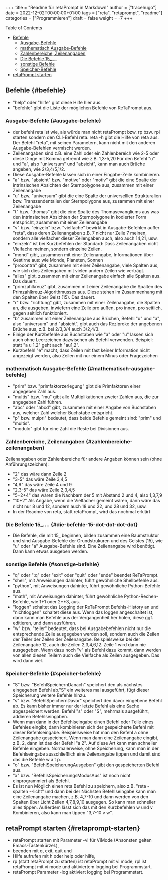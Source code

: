+++
title = "Readme für retaPrompt in Markdown"
author = ["tracehugo"]
date = 2022-12-02T00:00:00+01:00
tags = ["reta", "retaprompt", "readme"]
categories = ["Programmieren"]
draft = false
weight = -7
+++

<div class="ox-hugo-toc toc">

<div class="heading">Table of Contents</div>

- [Befehle](#befehle)
    - [Ausgabe-Befehle](#ausgabe-befehle)
    - [mathematisch Ausgabe-Befehle](#mathematisch-ausgabe-befehle)
    - [Zahlenbereiche, Zeilenangaben](#zahlenbereiche-zeilenangaben)
    - [Die Befehle 15\_....](#die-befehle-15-dot-dot-dot-dot)
    - [sonstige Befehle](#sonstige-befehle)
    - [Speicher-Befehle](#speicher-befehle)
- [retaPrompt starten](#retaprompt-starten)

</div>
<!--endtoc-->


## Befehle {#befehle}

-   "help" oder "hilfe" gibt diese Hilfe hier aus.
-   "befehle" gibt die Liste der möglichen Befehle von ReTaPrompt aus.


### Ausgabe-Befehle {#ausgabe-befehle}

-   der befehl reta ist wie, als würde man nicht retaPrompt bzw. rp bzw. rpl starten sondern den CLI-Befehl reta.
    reta -h gibt die Hilfe von reta aus. Der Befehl "reta", mit seinen Parametern, kann nicht mit den anderen Ausgabe-Befehlen vermischt werden.
-   Zeilenangaben sind z.B. eine Zahl oder ein Zahlenbereich wie 2-5 oder diese Dinge mit Komma getrennt wie z.B. 1,3-5,20
    Für den Befehl "u" und  "a", also "universum" und "absicht", kann man auch Brüche angeben, wie 2/3,4/5,1/2.
-   Diese Ausgabe-Befehle lassen sich in einer Eingabe-Zeile kombinieren.
-   "a" bzw. "absicht" bzw. "motive" oder "motiv" gibt die eine Spalte der intrinsischen Absichten der Sternpolygone aus, zusammen mit einer Zeilenangabe
-   "u" bzw. "universum" gibt die eine Spalte der universelllen Strukturalien bzw. Transzendentalien der Sternpolygone aus, zusammen mit einer Zeilenangabe
-   "t" bzw. "thomas" gibt die eine Spalte des Thomasevangliums aus was den intrinsischen Absichten der Sternpolygone in kodierter Form entspricht, zusammen mit einer Zeilenangabe
-   "v" bzw. "einzeln" bzw. "vielfache" bewirkt in Ausgabe-Befehlen außer "reta", dass deren Zeilenangaben z.B. 7 nicht nur Zeile 7 meinen, sondern alle vielfacher dieser Zeilengaben auch, also auch 14,21, usw.
-   "einzeln" ist bei Kurzbefehlen der Standard: Dass Zeilenangaben nicht Vielfache meinen, sondern einzelne Zeilen.
-   "mond" gibt, zusammen mit einer Zeilenangabe, Informationen über Gestirne aus: wie Monde, Planeten, Sonnen
-   "procontra" gibt, zusammen mit einer Zeilenangabe, viele Spalten aus, wie sich dies Zeilengaben mit vielen andern Zeilen wie verträgt.
-   "alles" gibt, zusammen mit einer Zeilenangabe einfach alle Spalten aus. Das dauert.
-   "primzahlkreuz" gibt, zusammen mit einer Zeilenangabe die Spalten des Primzahlkreuz-Algorithmusses aus. Diese stehen im Zusammenhang mit den Spalten über Geist (15). Das dauert.
-   "r" bzw. "richtung" gibt, zusammen mit einer Zeilenangabe, die Spalten an, die ausgeben, inwiefern eine Zeile pro außen, pro innen, pro seitlich, gegen seitlich funktioniert.
-   "b" zusammen mit einer Zeilenangabe aus Brüchen, Befehl "u" und "a", also "universum" und "absicht", gibt auch das Reziproke der angebenen Brüche aus, z.B. bei 2/3,3/4 auch 3/2,4/3.
-   Einige der Kurzbefehle aus Buchstaben wie "a" oder "u" lassen sich auch ohne Leerzeichen dazwischen als Befehl verwenden. Beispiel: statt "a u 1,2" geht auch "au1,2".
-   Kurzbefehl "e" macht, dass Zeilen mit fast keiner Information nicht angezeigt werden, also Zeilen mit nur einem Minus oder Fragezeichen


### mathematisch Ausgabe-Befehle {#mathematisch-ausgabe-befehle}

-   "prim" bzw. "primfaktorzerlegung" gibt die Primfaktoren einer angegeben Zahl aus.
-   "multis" bzw. "mu" gibt alle Multiplikationen zweier Zahlen aus, die zur angegeben Zahl führen.
-   "abc" oder "abcd" gibt, zusammen mit einer Angabe von Buchstaben aus, welcher Zahl welcher Buchstabe entspricht.
-   "p" bzw. mulpri" bedeutet, dass beide Befehle gemeint sind: "prim" und "multis".
-   "modulo" gibt für eine Zahl die Reste bei Divisionen aus.


### Zahlenbereiche, Zeilenangaben {#zahlenbereiche-zeilenangaben}

Zeilenangaben oder Zahlenbereiche für andere Angaben können sein (ohne Anführungszeichen):

-   "2" das wäre dann Zeile 2
-   "3-5" das wäre Zeile 3,4,5
-   "4,9" das wäre Zeile 4 und 9
-   "2,3-5" das wäre Zeile 2,3,4,5
-   "5+2+4" das wären die Nachbarn der 5 mit Abstand 2 und 4, also 1,3,7,9
-   "10+2" Als Angabe, wenn die Vielfacher gemeint wären, dann wäre das nicht nur 8 und 12, sondern auch 18 und 22, und 28 und 32, usw.
-   In der Readme von reta, statt retaPrompt, wird das nochmal erklärt


### Die Befehle 15\_.... {#die-befehle-15-dot-dot-dot-dot}

-   Die Befehle, die mit 15\_ beginnen, bilden zusammen eine Baumstruktur und sind Ausgabe-Befehle der Grundstrukuren und des Geistes (15), wie "u" oder "a" Ausgabe-Befehle sind. Eine Zeilenangabe wird benötigt. Dann kann etwas ausgeben werden.


### sonstige Befehle {#sonstige-befehle}

-   "q" oder ":q" oder "exit" oder "quit" oder "ende" beendet ReTaPrompt.
-   "shell", mit Anweisungen dahinter, führt gewöhnliche Shellbefehle aus.
-   "python", mit Anweisungen dahinter, führt gewöhnliche Python-Befehle aus.
-   "math", mit Anweisungen dahinter, führt gewöhnliche Python-Rechen-Befehle, wie 1+1 oder 2\*\*3, aus.
-   "loggen" schaltet das Logging der ReTaPrompt Befehls-History an und "nichtloggen" schaltet diese aus. Wenn das loggen angeschaltet ist, dann kann man Befehle aus der Vergangenheit her holen, diese ggf. editieren, und dann ausführen.
-   "w" bzw. "teiler" bedeutet, dass bei Ausgabebefehlen nicht nur die entsprechende Zeile ausgegeben werden soll, sondern auch die Zeilen der Teiler der Zeilen der Zeilenangabe. Beispielsweise bei der Zeilenangabe 12, auch die Zeilen 2,3,4,6,12. Zeile 1 wird dann nie ausgegeben.
    Wenn dazu noch "v" als Befehl dazu kommt, dann werden von allen diesen Teilern auch die Vielfache als Zeilen ausgegeben. Das wird dann viel.


### Speicher-Befehle {#speicher-befehle}

-   "S" bzw. "BefehlSpeichernDanach" speichert den als nächstes eingegeben Befehl ab."S" ein weiteres mal ausgeführt, fügt dieser Speicherung weitere Befehle hinzu.
-   "s" bzw. "BefehlSpeichernDavor" speichert den davor eingebene Befehl ab. Es kann bisher immer nur der letzte Befehl als eine Sache abgespeichert werden.
    Befehl "s" oder "S", mehrmals ausgeführt, addieren Befehlseingaben.
-   Wenn man dann in der Befehlseingabe einen Befehl oder Teile eines Befehles eingibt, dann kombinieren sich der gespeicherte Befehl mit dieser Befehlseingabe.
    Beispielsweise hat man den Befehl a ohne Zeilenangabe gespeichert. Wenn man dann eine Zeilenangabe eingibt, z.B. 2, dann ist das der Befehl "a 2". Auf diese Art kann man schneller Befehle eingeben.
    Normalerweise, ohne Speicherung, kann man in der Befehlseingabe ausschließlich eine Zeilenangabe tippen und damit sind das die Befehle w a t p.
-   "o" bzw. "BefehlSpeicherungAusgeben" gibt den gespeicherten Befehl aus.
-   "x" bzw. "BefehlsSpeicherungsModusAus" ist noch nicht einprogrammiert als Befehl.
-   Es ist nun Möglich einen reta Befehl zu speichern, also z.B. "reta -spalten --licht" und dann bei der Nächsten Befehlseingabe kann man eine Zeilenangabe machen, z.B. 4,7-10 und dann werden von den Spalten über Licht Zeilen 4,7,8,9,10 ausgegen. So kann man schneller alles tippen. Außerdem lässt sich das mit den Kurzbefehlen w und v Kombinieren, also kann man tippen "3,7-10 v w".


## retaPrompt starten {#retaprompt-starten}

-   retaPrompt starten mit Parameter -vi für ViMode (Ansonsten gelten Emacs-Tastenkürzel.),
-   beenden mit q, exit, quit und
-   Hilfe aufrufen mit h oder help oder hilfe,
-   rp (statt retaPrompt zu starten) ist retaPrompt mit vi mode, rpl ist retaPrompt mit vi mode und aktiviertem logging bei Programmstart.
-   retaPrompt Parameter -log aktiviert logging bei Programmstart.
